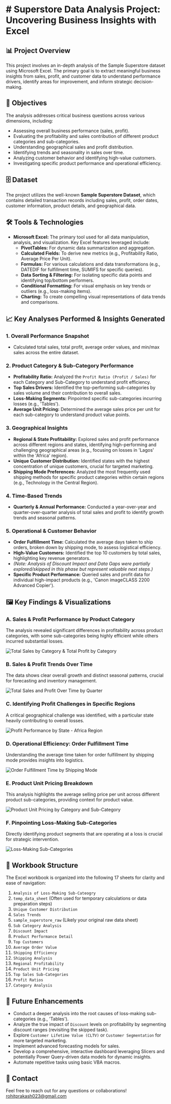 # # Superstore Data Analysis Project: Uncovering Business Insights with Excel

## 📊 Project Overview
This project involves an in-depth analysis of the Sample Superstore dataset using Microsoft Excel. The primary goal is to extract meaningful business insights from sales, profit, and customer data to understand performance drivers, identify areas for improvement, and inform strategic decision-making.

## 🎯 Objectives
The analysis addresses critical business questions across various dimensions, including:
* Assessing overall business performance (sales, profit).
* Evaluating the profitability and sales contribution of different product categories and sub-categories.
* Understanding geographical sales and profit distribution.
* Identifying trends and seasonality in sales over time.
* Analyzing customer behavior and identifying high-value customers.
* Investigating specific product performance and operational efficiency.

## 🗄️ Dataset
The project utilizes the well-known **Sample Superstore Dataset**, which contains detailed transaction records including sales, profit, order dates, customer information, product details, and geographical data.

## 🛠️ Tools & Technologies
* **Microsoft Excel:** The primary tool used for all data manipulation, analysis, and visualization. Key Excel features leveraged include:
    * **PivotTables:** For dynamic data summarization and aggregation.
    * **Calculated Fields:** To derive new metrics (e.g., Profitability Ratio, Average Price Per Unit).
    * **Formulas:** For various calculations and data transformations (e.g., DATEDIF for fulfillment time, SUMIFS for specific queries).
    * **Data Sorting & Filtering:** For isolating specific data points and identifying top/bottom performers.
    * **Conditional Formatting:** For visual emphasis on key trends or outliers (e.g., loss-making items).
    * **Charting:** To create compelling visual representations of data trends and comparisons.

## 📈 Key Analyses Performed & Insights Generated

### 1. Overall Performance Snapshot
* Calculated total sales, total profit, average order values, and min/max sales across the entire dataset.

### 2. Product Category & Sub-Category Performance
* **Profitability Ratio:** Analyzed the `Profit Ratio (Profit / Sales)` for each Category and Sub-Category to understand profit efficiency.
* **Top Sales Drivers:** Identified the top-performing sub-categories by sales volume and their contribution to overall sales.
* **Loss-Making Segments:** Pinpointed specific sub-categories incurring losses (e.g., 'Tables').
* **Average Unit Pricing:** Determined the average sales price per unit for each sub-category to understand product value points.

### 3. Geographical Insights
* **Regional & State Profitability:** Explored sales and profit performance across different regions and states, identifying high-performing and challenging geographical areas (e.g., focusing on losses in 'Lagos' within the 'Africa' region).
* **Unique Customer Distribution:** Identified states with the highest concentration of unique customers, crucial for targeted marketing.
* **Shipping Mode Preferences:** Analyzed the most frequently used shipping methods for specific product categories within certain regions (e.g., Technology in the Central Region).

### 4. Time-Based Trends
* **Quarterly & Annual Performance:** Conducted a year-over-year and quarter-over-quarter analysis of total sales and profit to identify growth trends and seasonal patterns.

### 5. Operational & Customer Behavior
* **Order Fulfillment Time:** Calculated the average days taken to ship orders, broken down by shipping mode, to assess logistical efficiency.
* **High-Value Customers:** Identified the top 10 customers by total sales, highlighting key revenue generators.
* *(Note: Analysis of Discount Impact and Data Gaps were partially explored/skipped in this phase but represent valuable next steps.)*
* **Specific Product Performance:** Queried sales and profit data for individual high-impact products (e.g., 'Canon imageCLASS 2200 Advanced Copier').

## 🖼️ Key Findings & Visualizations

### A. Sales & Profit Performance by Product Category
The analysis revealed significant differences in profitability across product categories, with some sub-categories being highly efficient while others incurred substantial losses.

![Total Sales by Category & Total Profit by Category](image_016bd1.png)

### B. Sales & Profit Trends Over Time
The data shows clear overall growth and distinct seasonal patterns, crucial for forecasting and inventory management.

![Total Sales and Profit Over Time by Quarter](image_016b3a.png)

### C. Identifying Profit Challenges in Specific Regions
A critical geographical challenge was identified, with a particular state heavily contributing to overall losses.

![Profit Performance by State - Africa Region](image_0167f5.png)

### D. Operational Efficiency: Order Fulfillment Time
Understanding the average time taken for order fulfillment by shipping mode provides insights into logistics.

![Order Fulfillment Time by Shipping Mode](image_016399.png)

### E. Product Unit Pricing Breakdown
This analysis highlights the average selling price per unit across different product sub-categories, providing context for product value.

![Product Unit Pricing by Category and Sub-Category](image_01635b.png)

### F. Pinpointing Loss-Making Sub-Categories
Directly identifying product segments that are operating at a loss is crucial for strategic intervention.

![Loss-Making Sub-Categories](image_016096.png)

## 📁 Workbook Structure
The Excel workbook is organized into the following 17 sheets for clarity and ease of navigation:

1.  `Analysis of Loss-Making Sub-Cateogry`
2.  `temp_data_sheet` (Often used for temporary calculations or data preparation steps)
3.  `Unique Customer Distribution`
4.  `Sales Trends`
5.  `sample_superstore_raw` (Likely your original raw data sheet)
6.  `Sub Category Analysis`
7.  `Discount Impact`
8.  `Product Performance Detail`
9.  `Top Customers`
10. `Average Order Value`
11. `Shipping Efficiency`
12. `Shipping Analysis`
13. `Regional Profitability`
14. `Product Unit Pricing`
15. `Top Sales Sub-Categories`
16. `Profit Ratios`
17. `Category Analysis`

## 🚀 Future Enhancements
* Conduct a deeper analysis into the root causes of loss-making sub-categories (e.g., 'Tables').
* Analyze the true impact of `Discount` levels on profitability by segmenting discount ranges (revisiting the skipped task).
* Explore `Customer Lifetime Value (CLTV)` or `Customer Segmentation` for more targeted marketing.
* Implement advanced forecasting models for sales.
* Develop a comprehensive, interactive dashboard leveraging Slicers and potentially Power Query-driven data models for dynamic insights.
* Automate repetitive tasks using basic VBA macros.

## 📧 Contact
Feel free to reach out for any questions or collaborations!
rohitprakash023@gmail.com
